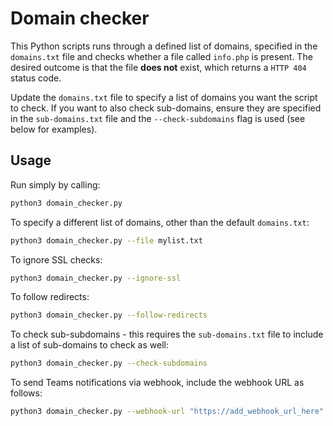 # Domain checker
This Python scripts runs through a defined list of domains, specified in the `domains.txt` file and checks whether a file called `info.php` is present. The desired outcome is that the file **does not** exist, which returns a `HTTP 404` status code. 

Update the `domains.txt` file to specify a list of domains you want the script to check. If you want to also check sub-domains, ensure they are specified in the `sub-domains.txt` file and the `--check-subdomains` flag is used (see below for examples).

## Usage
Run simply by calling:

```bash
python3 domain_checker.py
```

To specify a different list of domains, other than the default `domains.txt`:
```bash
python3 domain_checker.py --file mylist.txt
```

To ignore SSL checks:
```bash
python3 domain_checker.py --ignore-ssl
```

To follow redirects:
```bash
python3 domain_checker.py --follow-redirects
```

To check sub-subdomains - this requires the `sub-domains.txt` file to include a list of sub-domains to check as well:
```bash
python3 domain_checker.py --check-subdomains
```

To send Teams notifications via webhook, include the webhook URL as follows:
```bash
python3 domain_checker.py --webhook-url "https://add_webhook_url_here"
